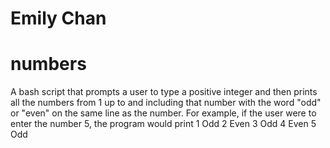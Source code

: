 # Emily Chan
# numbers
A bash script that prompts a user to type a positive integer and then prints all the numbers from 1 up to and including that number with the word "odd" or "even" on the same line as the number.
For example, if the user were to enter the number 5, the program would print
1 Odd
2 Even
3 Odd
4 Even
5 Odd
